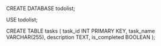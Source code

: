 CREATE DATABASE todolist;

USE todolist;

CREATE TABLE tasks (
  task_id INT PRIMARY KEY,
  task_name VARCHAR(255),
  description TEXT,
  is_completed BOOLEAN
);

